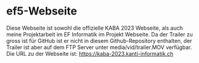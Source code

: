 # ef5-Webseite
Diese Webseite ist sowohl die offizielle KABA 2023 Webseite, als auch meine Projektarbeit im EF Informatik im Projekt Webseite.
Da der Trailer zu gross ist für GitHub ist er nicht in diesem Github-Repository enthalten, der Trailer ist aber auf dem FTP Server unter media/vid/trailer.MOV verfügbar.
Die URL zu der Webseite ist: https://kaba-2023.kanti-informatik.ch
